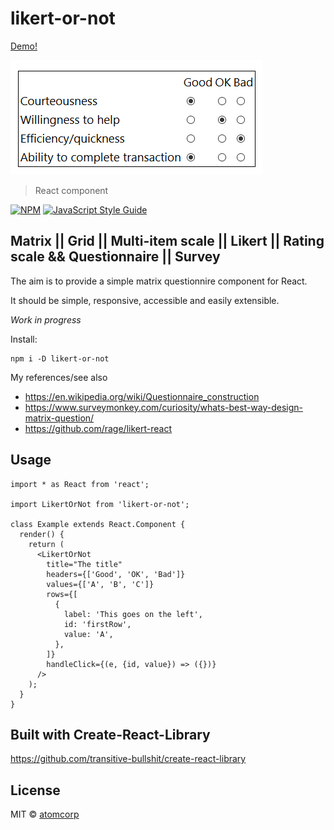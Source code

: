 # likert-or-not

[Demo!](https://atomcorp.github.io/likert-or-not/)

![Example image](https://github.com/atomcorp/likert-or-not/blob/master/example/public/example.png)

> React component

[![NPM](https://img.shields.io/npm/v/likert-or-not.svg)](https://www.npmjs.com/package/likert-or-not) [![JavaScript Style Guide](https://img.shields.io/badge/code_style-standard-brightgreen.svg)](https://standardjs.com)

## Matrix || Grid || Multi-item scale || Likert || Rating scale && Questionnaire || Survey

The aim is to provide a simple matrix questionnire component for React.

It should be simple, responsive, accessible and easily extensible.

_Work in progress_

Install:

```
npm i -D likert-or-not
```

My references/see also

- https://en.wikipedia.org/wiki/Questionnaire_construction
- https://www.surveymonkey.com/curiosity/whats-best-way-design-matrix-question/
- https://github.com/rage/likert-react

## Usage

```tsx
import * as React from 'react';

import LikertOrNot from 'likert-or-not';

class Example extends React.Component {
  render() {
    return (
      <LikertOrNot
        title="The title"
        headers={['Good', 'OK', 'Bad']}
        values={['A', 'B', 'C']}
        rows={[
          {
            label: 'This goes on the left',
            id: 'firstRow',
            value: 'A',
          },
        ]}
        handleClick={(e, {id, value}) => ({})}
      />
    );
  }
}
```

## Built with Create-React-Library

https://github.com/transitive-bullshit/create-react-library

## License

MIT © [atomcorp](https://github.com/atomcorp)
